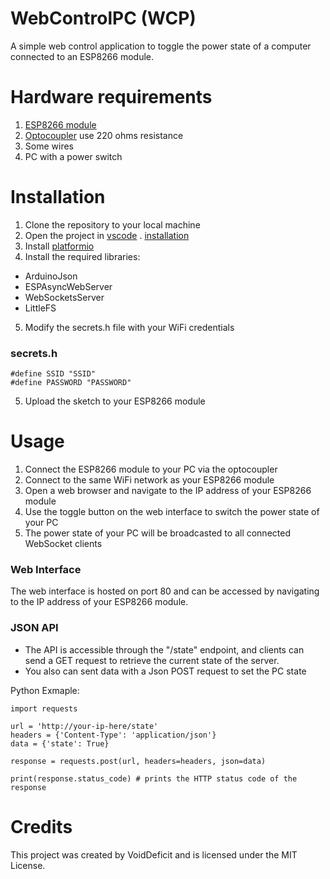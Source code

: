 # WebControlPC (WCP)
A simple web control application to toggle the power state of a computer connected to an ESP8266 module.

# Hardware requirements
1. [ESP8266 module](https://www.amazon.com/s?k=esp8266)
2. [Optocoupler](https://www.amazon.com/s?k=Optokoppler+PC817)
 use 220 ohms resistance
3. Some wires
4. PC with a power switch

# Installation
1. Clone the repository to your local machine
2. Open the project in [vscode](https://code.visualstudio.com/download) 
. [installation](https://www.youtube.com/watch?v=ft89u3hcb3c)
3. Install [platformio](https://www.youtube.com/watch?v=sm6QxJkWcSc)
4. Install the required libraries:
* ArduinoJson
* ESPAsyncWebServer
* WebSocketsServer
* LittleFS
5. Modify the secrets.h file with your WiFi credentials
### secrets.h
```
#define SSID "SSID"
#define PASSWORD "PASSWORD"
```
5. Upload the sketch to your ESP8266 module

# Usage
1. Connect the ESP8266 module to your PC via the optocoupler
2. Connect to the same WiFi network as your ESP8266 module
3. Open a web browser and navigate to the IP address of your ESP8266 module
4. Use the toggle button on the web interface to switch the power state of your PC
5. The power state of your PC will be broadcasted to all connected WebSocket clients
### Web Interface
The web interface is hosted on port 80 and can be accessed by navigating to the IP address of your ESP8266 module.

### JSON API
* The API is accessible through the "/state" endpoint, and clients can send a GET request to retrieve the current state of the server.
* You also can sent data with a Json POST request to set the PC state

Python Exmaple:
```
import requests

url = 'http://your-ip-here/state'
headers = {'Content-Type': 'application/json'}
data = {'state': True}

response = requests.post(url, headers=headers, json=data)

print(response.status_code) # prints the HTTP status code of the response

```

# Credits
This project was created by VoidDeficit and is licensed under the MIT License.
